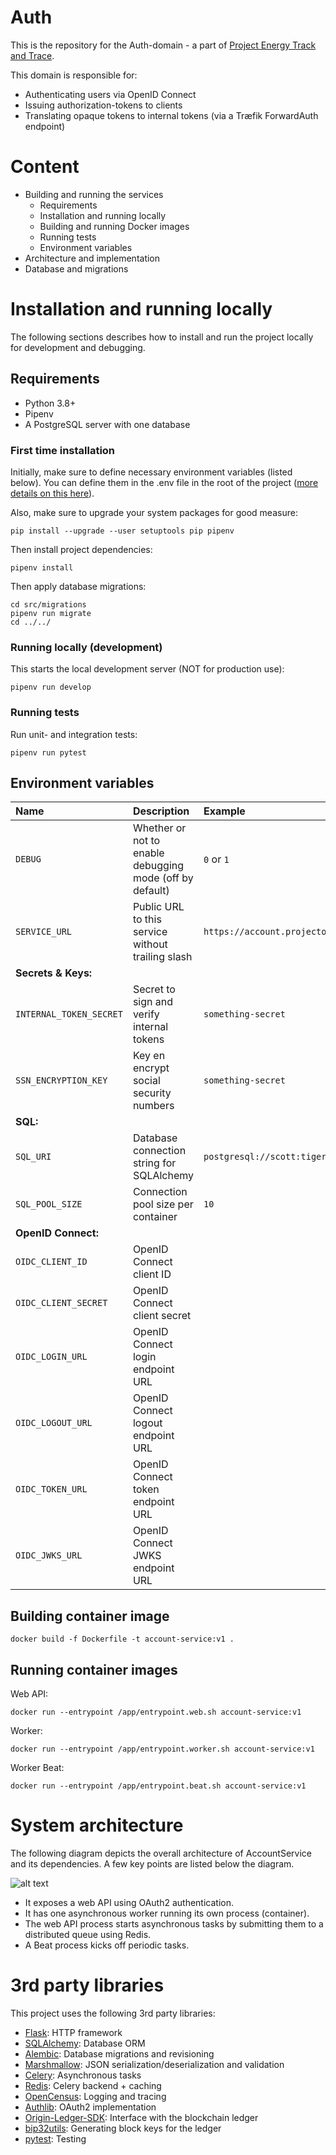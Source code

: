 # Auth

This is the repository for the Auth-domain - a part of [Project Energy Track and Trace](https://github.com/Energy-Track-and-Trace).

This domain is responsible for:

- Authenticating users via OpenID Connect
- Issuing authorization-tokens to clients
- Translating opaque tokens to internal tokens (via a Træfik ForwardAuth endpoint)


# Content

- Building and running the services
    - Requirements
    - Installation and running locally
    - Building and running Docker images
    - Running tests
    - Environment variables
- Architecture and implementation
- Database and migrations

# Installation and running locally

The following sections describes how to install and run the project locally for development and debugging.


## Requirements

- Python 3.8+
- Pipenv
- A PostgreSQL server with one database


### First time installation


Initially, make sure to define necessary environment variables (listed below).
You can define them in the .env file in the root of the project
([more details on this here](https://pipenv-fork.readthedocs.io/en/latest/advanced.html#automatic-loading-of-env)).

Also, make sure to upgrade your system packages for good measure:
   
    pip install --upgrade --user setuptools pip pipenv

Then install project dependencies:

    pipenv install

Then apply database migrations:

    cd src/migrations
    pipenv run migrate
    cd ../../

### Running locally (development)

This starts the local development server (NOT for production use):

    pipenv run develop

### Running tests

Run unit- and integration tests:

    pipenv run pytest


## Environment variables

Name | Description | Example
:--- | :--- | :--- |
`DEBUG` | Whether or not to enable debugging mode (off by default) | `0` or `1`
`SERVICE_URL` | Public URL to this service without trailing slash | `https://account.projectorigin.dk`
**Secrets & Keys:** | |
`INTERNAL_TOKEN_SECRET` | Secret to sign and verify internal tokens | `something-secret`
`SSN_ENCRYPTION_KEY` | Key en encrypt social security numbers | `something-secret`
**SQL:** | |
`SQL_URI` | Database connection string for SQLAlchemy | `postgresql://scott:tiger@localhost/mydatabase`
`SQL_POOL_SIZE` | Connection pool size per container | `10`
**OpenID Connect:** | |
`OIDC_CLIENT_ID` | OpenID Connect client ID | 
`OIDC_CLIENT_SECRET` | OpenID Connect client secret | 
`OIDC_LOGIN_URL` | OpenID Connect login endpoint URL | 
`OIDC_LOGOUT_URL` | OpenID Connect logout endpoint URL | 
`OIDC_TOKEN_URL` | OpenID Connect token endpoint URL | 
`OIDC_JWKS_URL` | OpenID Connect JWKS endpoint URL | 


## Building container image

    docker build -f Dockerfile -t account-service:v1 .

## Running container images

Web API:

    docker run --entrypoint /app/entrypoint.web.sh account-service:v1

Worker:

    docker run --entrypoint /app/entrypoint.worker.sh account-service:v1

Worker Beat:

    docker run --entrypoint /app/entrypoint.beat.sh account-service:v1

# System architecture

The following diagram depicts the overall architecture of AccountService and its dependencies. A few key points are listed below the diagram.

![alt text](doc/AccountService.png)

- It exposes a web API using OAuth2 authentication.
- It has one asynchronous worker running its own process (container).
- The web API process starts asynchronous tasks by submitting them to a distributed queue using Redis.
- A Beat process kicks off periodic tasks.


# 3rd party libraries

This project uses the following 3rd party libraries:

- [Flask](https://flask.palletsprojects.com/en/1.1.x/): HTTP framework
- [SQLAlchemy](https://www.sqlalchemy.org/): Database ORM
- [Alembic](https://alembic.sqlalchemy.org/en/latest/): Database migrations and revisioning
- [Marshmallow](https://marshmallow.readthedocs.io/en/stable/): JSON serialization/deserialization and validation
- [Celery](https://docs.celeryproject.org/): Asynchronous tasks
- [Redis](https://pypi.org/project/redis/): Celery backend + caching
- [OpenCensus](https://github.com/census-instrumentation/opencensus-python): Logging and tracing
- [Authlib](https://docs.authlib.org): OAuth2 implementation
- [Origin-Ledger-SDK](https://pypi.org/project/Origin-Ledger-SDK/): Interface with the blockchain ledger
- [bip32utils](https://github.com/lyndsysimon/bip32utils/): Generating block keys for the ledger
- [pytest](https://docs.pytest.org/): Testing
